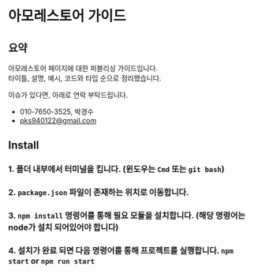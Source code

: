 # 아모레스토어 가이드

## 요약
아모레스토어 페이지에 대한 퍼블리싱 가이드입니다.<Br />
타이틀, 설명, 예시, 코드와 타입 순으로 정리했습니다.</br >

이슈가 있다면, 아래로 연락 부탁드립니다.<br />
- 010-7650-3525, 박경수 <br />
- pks940122@gmail.com

## Install
### 1. 폴더 내부에서 터미널을 킵니다. (윈도우는 `Cmd` 또는 `git bash`)
### 2. `package.json` 파일이 존재하는 위치로 이동합니다.
### 3. `npm install` 명령어를 통해 필요 모듈을 설치합니다. (해당 명령어는 node가 설치 되어있어야 합니다)
### 4. 설치가 완료 되면 다음 명령어를 통해 프로젝트를 실행합니다. `npm start` or `npm run start`